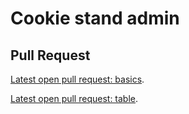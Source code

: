 # Cookie stand admin

## Pull Request

[Latest open pull request: basics](https://github.com/HamzaAhmad97/cookie-stand-admin/pull/1).

[Latest open pull request: table](https://github.com/HamzaAhmad97/cookie-stand-admin/pull/2).

